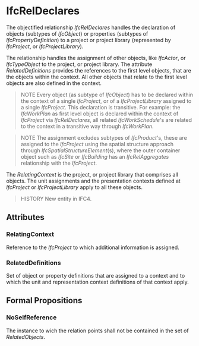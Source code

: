 # IfcRelDeclares

The objectified relationship _IfcRelDeclares_ handles the declaration of objects (subtypes of _IfcObject_) or properties (subtypes of _IfcPropertyDefinition_) to a project or project library (represented by _IfcProject_, or _IfcProjectLibrary_).

The relationship handles the assignment of other objects, like _IfcActor_, or _IfcTypeObject_ to the project, or project library. The attribute _RelatedDefinitions_ provides the references to the first level objects, that are the objects within the context. All other objects that relate to the first level objects are also defined in the context.

> NOTE  Every object (as subtype of _IfcObject_) has to be declared within the context of a single _IfcProject_, or of a _IfcProjectLibrary_ assigned to a single _IfcProject_. This declaration is transitive. For example: the _IfcWorkPlan_ as first level object is declared within the context of _IfcProject_ via _IfcRelDeclares_, all related _IfcWorkSchedule_'s are related to the context in a transitive way through _IfcWorkPlan_.

> NOTE  The assignment excludes subtypes of _IfcProduct_'s, these are assigned to the _IfcProject_ using the spatial structure approach through _IfcSpatialStructureElement_(s), where the outer container object such as _IfcSite_ or _IfcBuilding_ has an _IfcRelAggregates_ relationship with the _IfcProject_.

The _RelatingContext_ is the project, or project library that comprises all objects. The unit assignments and the presentation contexts defined at _IfcProject_ or _IfcProjectLibrary_ apply to all these objects.

> HISTORY  New entity in IFC4.

## Attributes

### RelatingContext
Reference to the _IfcProject_ to which additional information is assigned.

### RelatedDefinitions
Set of object or property definitions that are assigned to a context and to which the unit and representation context definitions of that context apply.

## Formal Propositions

### NoSelfReference
The instance to wich the relation points shall not be contained in the set of _RelatedObjects_.
